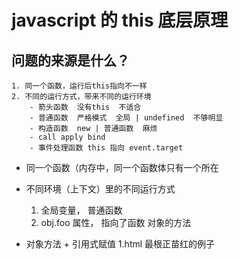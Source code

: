 # javascript 的 this 底层原理

## 问题的来源是什么？
    1. 同一个函数，运行后this指向不一样
    2. 不同的运行方式，带来不同的运行环境
        - 箭头函数  没有this  不适合
        - 普通函数  严格模式  全局 | undefined  不够明显
        - 构造函数  new | 普通函数  麻烦
        - call apply bind
        - 事件处理函数 this 指向 event.target


- 同一个函数（内存中，同一个函数体只有一个所在
- 不同环境（上下文）里的不同运行方式
    1. 全局变量， 普通函数
    2. obj.foo 属性， 指向了函数  对象的方法

- 对象方法 + 引用式赋值 1.html 最根正苗红的例子
